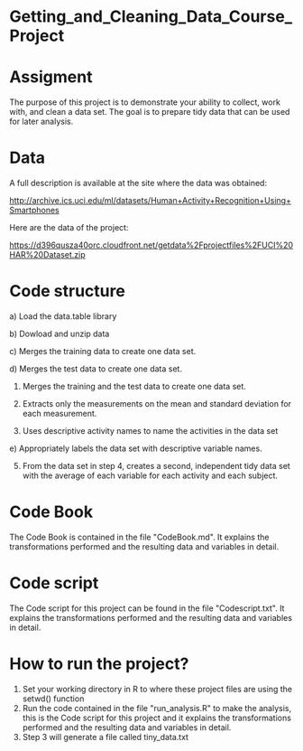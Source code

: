 # Getting_and_Cleaning_Data_Course_Project

# Assigment

The purpose of this project is to demonstrate your ability to collect, work with, and clean a data set. The goal is to prepare tidy data that can be used for later analysis.

# Data

A full description is available at the site where the data was obtained:

http://archive.ics.uci.edu/ml/datasets/Human+Activity+Recognition+Using+Smartphones

Here are the data of the project:

https://d396qusza40orc.cloudfront.net/getdata%2Fprojectfiles%2FUCI%20HAR%20Dataset.zip

# Code structure

a) Load the data.table library

b) Dowload and unzip data

c) Merges the training data to create one data set.

d) Merges the test data to create one data set.

1. Merges the training and the test data to create one data set.

2. Extracts only the measurements on the mean and standard deviation for each measurement.

3. Uses descriptive activity names to name the activities in the data set

e) Appropriately labels the data set with descriptive variable names.

5. From the data set in step 4, creates a second, independent tidy data set with the average of each variable for each activity and each subject.

# Code Book
The Code Book is contained in the file "CodeBook.md". It explains the transformations performed and the resulting data and variables in detail.

# Code script

The Code script for this project can be found in the file "Codescript.txt". It explains the transformations performed and the resulting data and variables in detail.

# How to run the project?

1. Set your working directory in R to where these project files are using the setwd() function
2. Run the code contained in the file "run_analysis.R" to make the analysis, this is the Code script for this project and it explains the transformations performed and the resulting data and variables in detail.
3. Step 3 will generate a file called tiny_data.txt 

